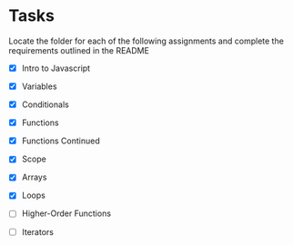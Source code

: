 # Tasks

Locate the folder for each of the following assignments and complete the requirements outlined in the README

- [x] Intro to Javascript
- [x] Variables
- [x] Conditionals
- [x] Functions
- [x] Functions Continued
- [x] Scope
- [x] Arrays
- [x] Loops
- [ ] Higher-Order Functions
- [ ] Iterators









